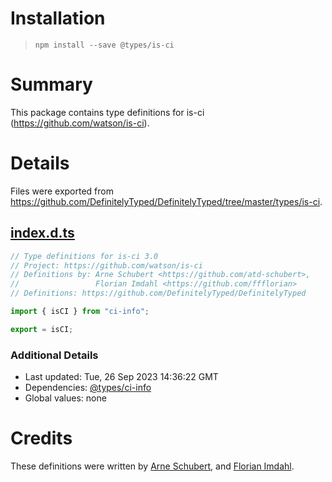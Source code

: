# Installation
> `npm install --save @types/is-ci`

# Summary
This package contains type definitions for is-ci (https://github.com/watson/is-ci).

# Details
Files were exported from https://github.com/DefinitelyTyped/DefinitelyTyped/tree/master/types/is-ci.
## [index.d.ts](https://github.com/DefinitelyTyped/DefinitelyTyped/tree/master/types/is-ci/index.d.ts)
````ts
// Type definitions for is-ci 3.0
// Project: https://github.com/watson/is-ci
// Definitions by: Arne Schubert <https://github.com/atd-schubert>,
//                 Florian Imdahl <https://github.com/ffflorian>
// Definitions: https://github.com/DefinitelyTyped/DefinitelyTyped

import { isCI } from "ci-info";

export = isCI;

````

### Additional Details
 * Last updated: Tue, 26 Sep 2023 14:36:22 GMT
 * Dependencies: [@types/ci-info](https://npmjs.com/package/@types/ci-info)
 * Global values: none

# Credits
These definitions were written by [Arne Schubert](https://github.com/atd-schubert), and [Florian Imdahl](https://github.com/ffflorian).
